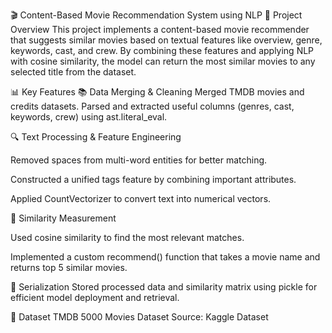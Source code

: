 🎬 Content-Based Movie Recommendation System using NLP
🧠 Project Overview
This project implements a content-based movie recommender that suggests similar movies based on textual features like overview, genre, keywords, cast, and crew. By combining these features and applying NLP with cosine similarity, the model can return the most similar movies to any selected title from the dataset.

📊 Key Features
📚 Data Merging & Cleaning
Merged TMDB movies and credits datasets. Parsed and extracted useful columns (genres, cast, keywords, crew) using ast.literal_eval.

🔍 Text Processing & Feature Engineering

Removed spaces from multi-word entities for better matching.

Constructed a unified tags feature by combining important attributes.

Applied CountVectorizer to convert text into numerical vectors.

🧮 Similarity Measurement

Used cosine similarity to find the most relevant matches.

Implemented a custom recommend() function that takes a movie name and returns top 5 similar movies.

💾 Serialization
Stored processed data and similarity matrix using pickle for efficient model deployment and retrieval.

📁 Dataset
TMDB 5000 Movies Dataset
Source: Kaggle Dataset
